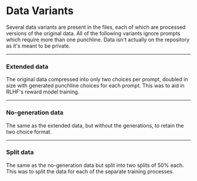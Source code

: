 # Data Variants
Several data variants are present in the files, each of which are processed versions of the original data. All of the following variants ignore prompts which require more than one punchline. Data isn't actually on the repository as it's meant to be private.

---

### Extended data
The original data compressed into only two choices per prompt, doubled in size with generated punchline choices for each prompt. This was to aid in RLHF's reward model training.

---

### No-generation data
The same as the extended data, but without the generations, to retain the two choice format.

---

### Split data
The same as the no-generation data but split into two splits of 50% each. This was to split the data for each of the separate training processes.
